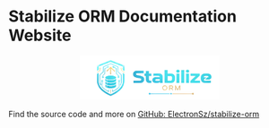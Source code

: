 # Stabilize ORM Documentation Website

<div align="center">
  <img src="./public/logo_both-transparent.png" alt="Stabilize ORM Logo" width="250" />
</div>

Find the source code and more on [GitHub: ElectronSz/stabilize-orm](https://github.com/ElectronSz/stabilize-orm)